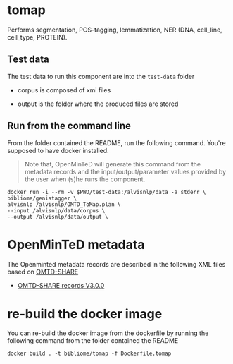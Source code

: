 # tomap
Performs segmentation, POS-tagging, lemmatization, NER (DNA, cell_line, cell_type, PROTEIN). 

## Test data
The test data to run this component are into the `test-data` folder
 
* corpus is composed of xmi files

* output is the folder where the produced files are stored

## Run from the command line

From the folder contained the README, run the following command. You're supposed to have docker installed.
> Note that, OpenMinTeD will generate this command from the metadata records and the input/output/parameter values provided by the user when (s)he runs the component. 

```
docker run -i --rm -v $PWD/test-data:/alvisnlp/data -a stderr \
bibliome/geniatagger \
alvisnlp /alvisnlp/OMTD_ToMap.plan \
--input /alvisnlp/data/corpus \
--output /alvisnlp/data/output \
```

# OpenMinTeD metadata

The Openminted metadata records are described in the following XML files based on [OMTD-SHARE](https://openminted.github.io/releases/omtd-share/)
* [OMTD-SHARE records V3.0.0](segmenter.metadata.omtd.v3.0.2.xml)

# re-build the docker image
You can re-build the docker image from the dockerfile by running the following command from the folder contained the README
```
docker build . -t bibliome/tomap -f Dockerfile.tomap
```
